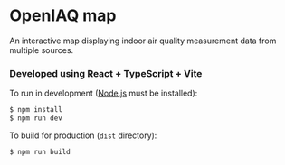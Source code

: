 # OpenIAQ map

An interactive map displaying indoor air quality measurement data from multiple sources.


### Developed using React + TypeScript + Vite

To run in development ([Node.js](https://nodejs.org/en/download) must be installed):

```bash
$ npm install
$ npm run dev
```

To build for production (`dist` directory):

```bash
$ npm run build
```
